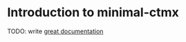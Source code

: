 # Introduction to minimal-ctmx

TODO: write [great documentation](http://jacobian.org/writing/what-to-write/)
